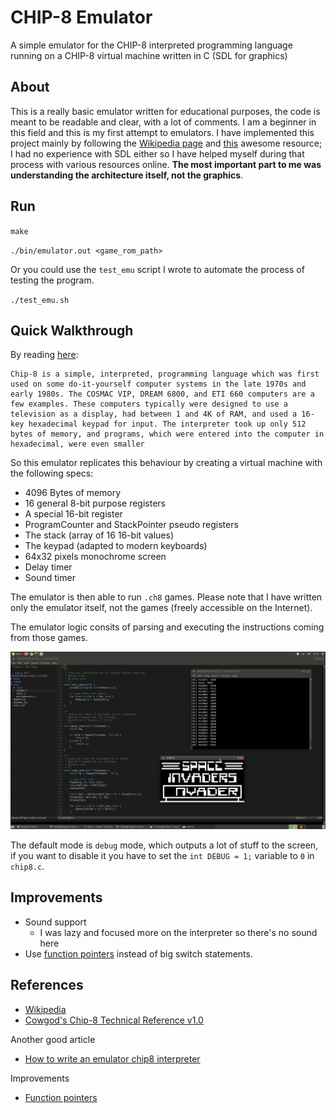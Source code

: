 # CHIP-8 Emulator

A simple emulator for the CHIP-8 interpreted programming language running on a CHIP-8 virtual machine written in C (SDL for graphics)

## About

This is a really basic emulator written for educational purposes, the code is meant to be readable and clear, with a lot of comments. I am a beginner in this field and this is my first attempt to emulators. I have implemented this project mainly by following the [Wikipedia page](https://en.wikipedia.org/wiki/CHIP-8) and [this](http://devernay.free.fr/hacks/chip8/C8TECH10.HTM#0.1) awesome resource; I had no experience with SDL either so I have helped myself during that process with various resources online. **The most important part to me was understanding the architecture itself, not the graphics**.

## Run

`make`

`./bin/emulator.out <game_rom_path>`

Or you could use the `test_emu` script I wrote to automate the process of testing the program.

`./test_emu.sh`

## Quick Walkthrough

By reading [here](http://devernay.free.fr/hacks/chip8/C8TECH10.HTM#0.1):

```
Chip-8 is a simple, interpreted, programming language which was first used on some do-it-yourself computer systems in the late 1970s and early 1980s. The COSMAC VIP, DREAM 6800, and ETI 660 computers are a few examples. These computers typically were designed to use a television as a display, had between 1 and 4K of RAM, and used a 16-key hexadecimal keypad for input. The interpreter took up only 512 bytes of memory, and programs, which were entered into the computer in hexadecimal, were even smaller
```

So this emulator replicates this behaviour by creating a virtual machine with the following specs:

-   4096 Bytes of memory
-   16 general 8-bit purpose registers
-   A special 16-bit register
-   ProgramCounter and StackPointer pseudo registers
-   The stack (array of 16 16-bit values)
-   The keypad (adapted to modern keyboards)
-   64x32 pixels monochrome screen
-   Delay timer
-   Sound timer

The emulator is then able to run `.ch8` games. Please note that I have written only the emulator itself, not the games (freely accessible on the Internet).

The emulator logic consits of parsing and executing the instructions coming from those games.

![scr_1](./assets/chip8_1.png)

The default mode is `debug` mode, which outputs a lot of stuff to the screen, if you want to disable it you have to set the `int DEBUG = 1;` variable to `0` in `chip8.c`.

## Improvements

-   Sound support
    -   I was lazy and focused more on the interpreter so there's no sound here
-   Use [function pointers](http://www.multigesture.net/wp-content/uploads/mirror/zenogais/FunctionPointers.htm) instead of big switch statements.

## References

-   [Wikipedia](https://en.wikipedia.org/wiki/CHIP-8)
-   [Cowgod's Chip-8 Technical Reference v1.0](http://devernay.free.fr/hacks/chip8/C8TECH10.HTM#0.1)

Another good article

-   [How to write an emulator chip8 interpreter](http://www.multigesture.net/articles/how-to-write-an-emulator-chip-8-interpreter/)

Improvements

-   [Function pointers](http://www.multigesture.net/wp-content/uploads/mirror/zenogais/FunctionPointers.htm)
